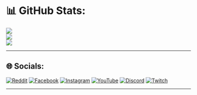 # 📊 GitHub Stats:
![](https://github-readme-stats.vercel.app/api?username=GGgonmei&theme=dark&hide_border=false&include_all_commits=false&count_private=false)<br/>
![](https://github-readme-streak-stats.herokuapp.com/?user=GGgonmei&theme=dark&hide_border=false)<br/>
![](https://github-readme-stats.vercel.app/api/top-langs/?username=GGgonmei&theme=dark&hide_border=false&include_all_commits=false&count_private=false&layout=compact)

---

## 🌐 Socials:
[![Reddit](https://img.shields.io/badge/Reddit-%23FF4500.svg?logo=Reddit&logoColor=white)](https://reddit.com/user/Gaithaingam-Gonmei/) 
[![Facebook](https://img.shields.io/badge/Facebook-%231877F2.svg?logo=Facebook&logoColor=white)](https://facebook.com/gaithaingam.gonmei.7)
[![Instagram](https://img.shields.io/badge/Instagram-%23E4405F.svg?logo=Instagram&logoColor=white)](https://instagram.com/gaithaingamgonmei/)
[![YouTube](https://img.shields.io/badge/YouTube-%23FF0000.svg?logo=YouTube&logoColor=white)](https://youtube.com/@gaithaingamgonmei24)
[![Discord](https://img.shields.io/badge/Discord-%237289DA.svg?logo=discord&logoColor=white)](https://discord.gg/hwP7dD5CSG) 
[![Twitch](https://img.shields.io/badge/Twitch-%239146FF.svg?logo=Twitch&logoColor=white)](https://twitch.tv/gggonmei) 

---
